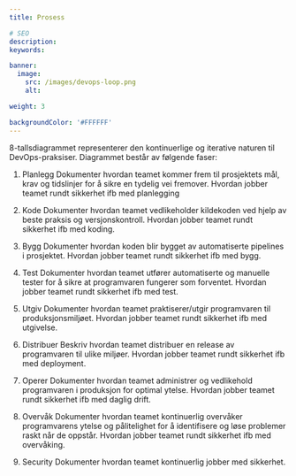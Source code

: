 ```yaml
---
title: Prosess

# SEO
description:
keywords:

banner:
  image:
    src: /images/devops-loop.png
    alt:

weight: 3

backgroundColor: '#FFFFFF'
---
```


8-tallsdiagrammet representerer den kontinuerlige og iterative naturen til DevOps-praksiser. Diagrammet består av følgende faser:

1.	Planlegg
Dokumenter hvordan teamet kommer frem til prosjektets mål, krav og tidslinjer for å sikre en tydelig vei fremover. Hvordan jobber teamet rundt sikkerhet ifb med planlegging

2.	Kode
Dokumenter hvordan teamet vedlikeholder kildekoden ved hjelp av beste praksis og versjonskontroll. Hvordan jobber teamet rundt sikkerhet ifb med koding.

3.	Bygg
Dokumenter hvordan koden blir bygget av automatiserte pipelines i prosjektet. Hvordan jobber teamet rundt sikkerhet ifb med bygg.

4.	Test
Dokumenter hvordan teamet utfører automatiserte og manuelle tester for å sikre at programvaren fungerer som forventet. Hvordan jobber teamet rundt sikkerhet ifb med test.

5.	Utgiv
Dokumenter hvordan teamet praktiserer/utgir programvaren til produksjonsmiljøet. Hvordan jobber teamet rundt sikkerhet ifb med utgivelse.

6.	Distribuer
Beskriv hvordan teamet distribuer en release av programvaren til ulike miljøer. Hvordan jobber teamet rundt sikkerhet ifb med deployment.

7.	Operer
Dokumenter hvordan teamet administrer og vedlikehold programvaren i produksjon for optimal ytelse. Hvordan jobber teamet rundt sikkerhet ifb med daglig drift. 

8.	Overvåk
Dokumenter hvordan teamet kontinuerlig overvåker programvarens ytelse og pålitelighet for å identifisere og løse problemer raskt når de oppstår. Hvordan jobber teamet rundt sikkerhet ifb med overvåking.

9. Security
Dokumenter hvordan teamet kontinuerlig jobber med sikkerhet.
